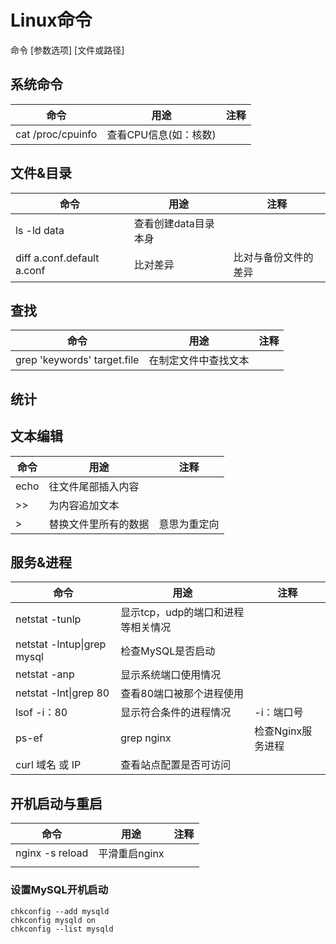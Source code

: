 # Linux命令

命令 [参数选项]  [文件或路径]

## 系统命令

| 命令    | 用途  | 注释  |
| ---- | ---- |---- |
| cat /proc/cpuinfo  | 查看CPU信息(如：核数) | |


## 文件&目录

| 命令    | 用途  | 注释  |
| ---- | ---- |---- |
| ls -ld data  | 查看创建data目录本身 | |
| diff a.conf.default a.conf  | 比对差异 | 比对与备份文件的差异 |


## 查找

| 命令    | 用途  | 注释  |
| ---- | ---- |---- |
| grep 'keywords' target.file | 在制定文件中查找文本 | |


## 统计

## 文本编辑

| 命令    | 用途  | 注释  |
| ---- | ---- |---- |
| echo | 往文件尾部插入内容 | |
| >> | 为内容追加文本 | |
| > | 替换文件里所有的数据 | 意思为重定向 |

## 服务&进程

| 命令    | 用途  | 注释  |
| ---- | ---- |---- |
| netstat -tunlp  | 显示tcp，udp的端口和进程等相关情况 | |
| netstat -lntup\|grep mysql  | 检查MySQL是否启动 | |
| netstat -anp   | 显示系统端口使用情况 | |
| netstat -lnt\|grep 80  | 查看80端口被那个进程使用 | |
| lsof -i：80  | 显示符合条件的进程情况 |-i：端口号 |
| ps-ef|grep nginx  | 检查Nginx服务进程 |  |
| curl 域名 或 IP  | 查看站点配置是否可访问 | |


## 开机启动与重启


| 命令    | 用途  | 注释  |
| ---- | ---- |---- |
| nginx -s reload | 平滑重启nginx | |
|  |  | |


### 设置MySQL开机启动
```
chkconfig --add mysqld
chkconfig mysqld on
chkconfig --list mysqld
```
